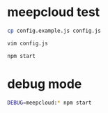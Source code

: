 meepcloud test
==============

```bash
cp config.example.js config.js

vim config.js

npm start
```

debug mode
==============

```bash
DEBUG=meepcloud:* npm start
```
